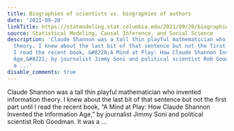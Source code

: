 ```yaml
---
title: Biographies of scientists vs. biographies of authors
date: '2021-09-20'
linkTitle: https://statmodeling.stat.columbia.edu/2021/09/20/biographies-of-scientists-vs-biographies-of-authors/
source: Statistical Modeling, Causal Inference, and Social Science
description: 'Claude Shannon was a tall thin playful mathematician who invented information
  theory. I knew about the last bit of that sentence but not the first part until
  I read the recent book, &#8220;A Mind at Play: How Claude Shannon Invented the Information
  Age,&#8221; by journalist Jimmy Soni and political scientist Rob Goodman. It was
  a ...'
disable_comments: true
---
```

Claude Shannon was a tall thin playful mathematician who invented information theory. I knew about the last bit of that sentence but not the first part until I read the recent book, &#8220;A Mind at Play: How Claude Shannon Invented the Information Age,&#8221; by journalist Jimmy Soni and political scientist Rob Goodman. It was a ...